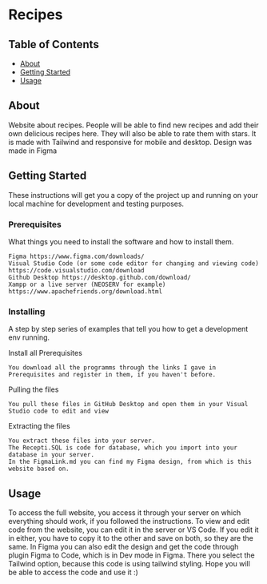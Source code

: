 # Recipes

## Table of Contents
+ [About](#about)
+ [Getting Started](#getting_started)
+ [Usage](#usage)

## About <a name = "about"></a>
Website about recipes. People will be able to find new recipes and add their own delicious recipes here. They will also be able to rate them with stars. It is made with Tailwind and responsive for mobile and desktop. Design was made in Figma

## Getting Started <a name = "getting_started"></a>
These instructions will get you a copy of the project up and running on your local machine for development and testing purposes.

### Prerequisites

What things you need to install the software and how to install them.

```
Figma https://www.figma.com/downloads/
Visual Studio Code (or some code editor for changing and viewing code) https://code.visualstudio.com/download
Github Desktop https://desktop.github.com/download/
Xampp or a live server (NEOSERV for example) https://www.apachefriends.org/download.html
```

### Installing

A step by step series of examples that tell you how to get a development env running.

Install all Prerequisites

```
You download all the programms through the links I gave in Prerequisites and register in them, if you haven't before.
```

Pulling the files

```
You pull these files in GitHub Desktop and open them in your Visual Studio code to edit and view
```

Extracting the files

```
You extract these files into your server.
The Recepti.SQL is code for database, which you import into your database in your server.
In the FigmaLink.md you can find my Figma design, from which is this website based on.
```

## Usage <a name = "usage"></a>

To access the full website, you access it through your server on which everything should work, if you followed the instructions. To view and edit code from the website, you can edit it in the server or VS Code. If you edit it in either, you have to copy it to the other and save on both, so they are the same. In Figma you can also edit the design and get the code through plugin Figma to Code, which is in Dev mode in Figma. There you select the Tailwind option, because this code is using tailwind styling. 
Hope you will be able to access the code and use it :)
